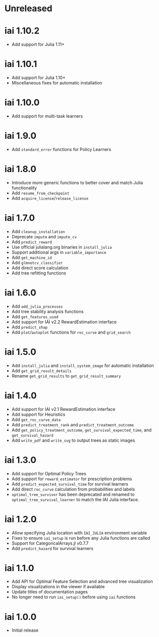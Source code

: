 # Unreleased

# iai 1.10.2

* Add support for Julia 1.11+

# iai 1.10.1

* Add support for Julia 1.10+
* Miscellaneous fixes for automatic installation

# iai 1.10.0

* Add support for multi-task learners

# iai 1.9.0

* Add `standard_error` functions for Policy Learners

# iai 1.8.0

* Introduce more generic functions to better cover and match Julia functionality
* Add `resume_from_checkpoint`
* Add `acquire_license`/`release_license`

# iai 1.7.0

* Add `cleanup_installation`
* Deprecate `impute` and `impute_cv`
* Add `predict_reward`
* Use official julialang.org binaries in `install_julia`
* Support additional args in `variable_importance`
* Add `get_machine_id`
* Add `glmnetcv_classifier`
* Add direct score calculation
* Add tree refitting functions

# iai 1.6.0

* Add `add_julia_processes`
* Add tree stability analysis functions
* Add `get_features_used`
* Add support for IAI v2.2 RewardEstimation interface
* Add `predict_shap`
* Add `plot`/`autoplot` functions for `roc_curve` and `grid_search`

# iai 1.5.0

* Add `install_julia` and `install_system_image` for automatic installation
* Add `get_grid_result_details`
* Rename `get_grid_results` to `get_grid_result_summary`

# iai 1.4.0

* Add support for IAI v2.1 RewardEstimation interface
* Add support for Heuristics
* Add `get_roc_curve_data`
* Add `predict_treatment_rank` and `predict_treatment_outcome`
* Add `get_policy_treatment_outcome`, `get_survival_expected_time`, and `get_survival_hazard`
* Add `write_pdf` and `write_svg` to output trees as static images

# iai 1.3.0

* Add support for Optimal Policy Trees
* Add support for `reward_estimator` for prescription problems
* Add `predict_expected_survival_time` for survival learners
* Add direct `roc_curve` calculation from probabilities and labels
* `optimal_tree_survivor` has been deprecated and renamed to `optimal_tree_survival_learner` to match the IAI Julia interface.

# iai 1.2.0

* Allow specifying Julia location with `IAI_JULIA` environment variable
* Fixes to ensure `iai_setup` is run before any Julia functions are called
* Support for CategoricalArrays.jl v0.7.7
* Add `predict_hazard` for survival learners

# iai 1.1.0

* Add API for Optimal Feature Selection and advanced tree visualization
* Display visualizations in the viewer if available
* Update titles of documentation pages
* No longer need to run `iai_setup()` before using `iai` functions

# iai 1.0.0

* Initial release
